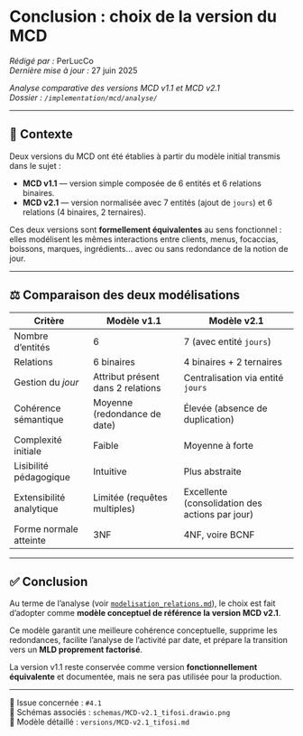 # Conclusion : choix de la version du MCD

_Rédigé par :_ PerLucCo  
_Dernière mise à jour :_ 27 juin 2025  

_Analyse comparative des versions MCD v1.1 et MCD v2.1_  
_Dossier : `/implementation/mcd/analyse/`_

---

## 📘 Contexte

Deux versions du MCD ont été établies à partir du modèle initial transmis dans le sujet :

- **MCD v1.1** — version simple composée de 6 entités et 6 relations binaires.  
- **MCD v2.1** — version normalisée avec 7 entités (ajout de `jours`) et 6 relations (4 binaires, 2 ternaires).

Ces deux versions sont **formellement équivalentes** au sens fonctionnel : elles modélisent les mêmes interactions entre clients, menus, focaccias, boissons, marques, ingrédients… avec ou sans redondance de la notion de jour.

---

## ⚖️ Comparaison des deux modélisations

| Critère                      | Modèle **v1.1**                            | Modèle **v2.1**                                 |
|------------------------------|--------------------------------------------|-------------------------------------------------|
| Nombre d’entités             | 6                                          | 7 (avec entité `jours`)                         |
| Relations                    | 6 binaires                                 | 4 binaires + 2 ternaires                        |
| Gestion du _jour_            | Attribut présent dans 2 relations          | Centralisation via entité `jours`               |
| Cohérence sémantique         | Moyenne (redondance de date)               | Élevée (absence de duplication)                 |
| Complexité initiale          | Faible                                     | Moyenne à forte                                 |
| Lisibilité pédagogique       | Intuitive                                  | Plus abstraite                                  |
| Extensibilité analytique     | Limitée (requêtes multiples)               | Excellente (consolidation des actions par jour) |
| Forme normale atteinte       | 3NF                                        | 4NF, voire BCNF                                 |

---

## ✅ Conclusion

Au terme de l’analyse (voir [`modelisation_relations.md`](./modelisation_relations.md)), le choix est fait d’adopter comme **modèle conceptuel de référence la version MCD v2.1**.  

Ce modèle garantit une meilleure cohérence conceptuelle, supprime les redondances, facilite l’analyse de l’activité par date, et prépare la transition vers un **MLD proprement factorisé**.

La version v1.1 reste conservée comme version **fonctionnellement équivalente** et documentée, mais ne sera pas utilisée pour la production.

---

📎 Issue concernée : `#4.1`  
📁 Schémas associés : `schemas/MCD-v2.1_tifosi.drawio.png`  
📄 Modèle détaillé : `versions/MCD-v2.1_tifosi.md`
